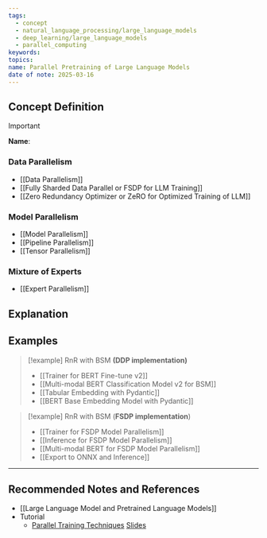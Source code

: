 ```yaml
---
tags:
  - concept
  - natural_language_processing/large_language_models
  - deep_learning/large_language_models
  - parallel_computing
keywords: 
topics: 
name: Parallel Pretraining of Large Language Models
date of note: 2025-03-16
---
```


## Concept Definition

>[!important]
>**Name**: 


### Data Parallelism 

- [[Data Parallelism]]
- [[Fully Sharded Data Parallel or FSDP for LLM Training]]
- [[Zero Redundancy Optimizer or ZeRO for Optimized Training of LLM]]

### Model Parallelism

- [[Model Parallelism]]
- [[Pipeline Parallelism]]
- [[Tensor Parallelism]]

### Mixture of Experts

- [[Expert Parallelism]]


## Explanation


## Examples

>[!example]
>RnR with BSM **(DDP implementation)**
>- [[Trainer for BERT Fine-tune v2]]
>- [[Multi-modal BERT Classification Model v2 for BSM]]
>- [[Tabular Embedding with Pydantic]]
>- [[BERT Base Embedding Model with Pydantic]]


>[!example] 
>RnR with BSM (**FSDP implementation**)
> - [[Trainer for FSDP Model Parallelism]]
> - [[Inference for FSDP Model Parallelism]]
> - [[Multi-modal BERT for FSDP Model Parallelism]]
> - [[Export to ONNX and Inference]]







-----------
##  Recommended Notes and References






- [[Large Language Model and Pretrained Language Models]]
- Tutorial
	- [Parallel Training Techniques](https://github.com/saforem2/parallel-training-slides#parallel-training-techniques) [Slides](https://saforem2.github.io/parallel-training-slides/#/title-slide)